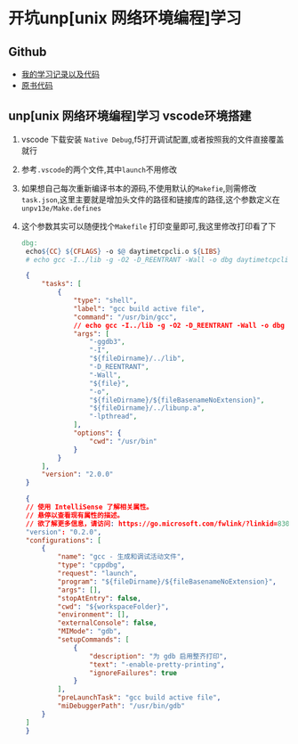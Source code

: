 # 开坑unp[unix 网络环境编程]学习

## Github

- [我的学习记录以及代码](https://github.com/Layty/unp)
- [原书代码](https://github.com/unpbook/unpv13e)

## unp[unix 网络环境编程]学习 vscode环境搭建

1. vscode 下载安装 `Native Debug`,f5打开调试配置,或者按照我的文件直接覆盖就行
2. 参考`.vscode`的两个文件,其中`launch`不用修改
3. 如果想自己每次重新编译书本的源码,不使用默认的`Makefie`,则需修改`task.json`,这里主要就是增加头文件的路径和链接库的路径,这个参数定义在`unpv13e/Make.defines`
4. 这个参数其实可以随便找个`Makefile` 打印变量即可,我这里修改打印看了下

   ```Makefile
   dbg:
	echo${CC} ${CFLAGS} -o $@ daytimetcpcli.o ${LIBS}
    # echo gcc -I../lib -g -O2 -D_REENTRANT -Wall -o dbg daytimetcpcli.o ../libunp.a -lpthread
   ```

   ```json
    {
        "tasks": [
            {
                "type": "shell",
                "label": "gcc build active file",
                "command": "/usr/bin/gcc",
                // echo gcc -I../lib -g -O2 -D_REENTRANT -Wall -o dbg daytimetcpcli.o ../libunp.a -lpthread
                "args": [
                    "-ggdb3",
                    "-I",
                    "${fileDirname}/../lib",
                    "-D_REENTRANT",
                    "-Wall",
                    "${file}",
                    "-o",
                    "${fileDirname}/${fileBasenameNoExtension}",
                    "${fileDirname}/../libunp.a",
                    "-lpthread",
                ],
                "options": {
                    "cwd": "/usr/bin"
                }
            }
        ],
        "version": "2.0.0"
    }

    {
    // 使用 IntelliSense 了解相关属性。 
    // 悬停以查看现有属性的描述。
    // 欲了解更多信息，请访问: https://go.microsoft.com/fwlink/?linkid=830387
    "version": "0.2.0",
    "configurations": [
        {
            "name": "gcc - 生成和调试活动文件",
            "type": "cppdbg",
            "request": "launch",
            "program": "${fileDirname}/${fileBasenameNoExtension}",
            "args": [],
            "stopAtEntry": false,
            "cwd": "${workspaceFolder}",
            "environment": [],
            "externalConsole": false,
            "MIMode": "gdb",
            "setupCommands": [
                {
                    "description": "为 gdb 启用整齐打印",
                    "text": "-enable-pretty-printing",
                    "ignoreFailures": true
                }
            ],
            "preLaunchTask": "gcc build active file",
            "miDebuggerPath": "/usr/bin/gdb"
        }
    ]
    }
   ```
